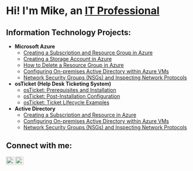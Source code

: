 <h1>Hi! I'm Mike, an <a href="https://linkedin.com/in/mike-guardiola">IT Professional</a></h1>

<h2> Information Technology Projects:</h2>

- <b>Microsoft Azure</b>
  - [Creating a Subscription and Resource Group in Azure](https://github.com/mikeguardiola/create-azure-sub-and-resource)
  - [Creating a Storage Account in Azure](https://github.com/mikeguardiola/create-azure-storage-account)
  - [How to Delete a Resource Group in Azure](https://github.com/mikeguardiola/create-azure-sub-and-resource)
  - [Configuring On-premises Active Directory within Azure VMs](https://github.com/joshmadakorcc/configure-ad)
  - [Network Security Groups (NSGs) and Inspecting Network Protocols](https://github.com/joshmadakorcc/azure-network-protocols)
- <b>osTicket (Help Desk Ticketing System)</b>
  - [osTicket: Prerequisites and Installation](https://github.com/mikeguardiola/osticket-prereqs)
  - [osTicket: Post-Installation Configuration](https://github.com/joshmadakorcc/post-install-config)
  - [osTicket: Ticket Lifecycle Examples](https://github.com/joshmadakorcc/ticket-lifecycle)
- <b>Active Directory</b>
  - [Creating a Subscription and Resource in Azure](https://github.com/mikeguardiola/create-azure-sub-and-resource)
  - [Configuring On-premises Active Directory within Azure VMs](https://github.com/joshmadakorcc/configure-ad)
  - [Network Security Groups (NSGs) and Inspecting Network Protocols](https://github.com/joshmadakorcc/azure-network-protocols)

<h2>Connect with me:</h2>

[<img align="left" alt="Josh | LinkedIn" width="22px" src="https://cdn.jsdelivr.net/npm/simple-icons@v3/icons/linkedin.svg" />][linkedin]
[<img align="left" alt="JoshMadakor | YouTube" width="22px" src="https://cdn.jsdelivr.net/npm/simple-icons@v3/icons/youtube.svg" />][youtube]

[linkedin]: https://linkedin.com/in/mike-guardiola
[youtube]: https://www.youtube.com/channel/UCYCw6zgR_Lnv4jqFwS2l0eQ
